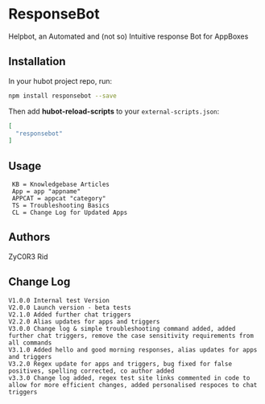 # ResponseBot
Helpbot, an Automated and (not so) Intuitive response Bot for AppBoxes

## Installation

In your hubot project repo, run:

``` bash
npm install responsebot --save
```

Then add **hubot-reload-scripts** to your `external-scripts.json`:

``` json
[
  "responsebot"
]
```

## Usage

```
 KB = Knowledgebase Articles
 App = app "appname"
 APPCAT = appcat "category"
 TS = Troubleshooting Basics
 CL = Change Log for Updated Apps
```

## Authors

 ZyC0R3
 Rid

## Change Log

```
V1.0.0 Internal test Version
V2.0.0 Launch version - beta tests
V2.1.0 Added further chat triggers
V2.2.0 Alias updates for apps and triggers
V3.0.0 Change log & simple troubleshooting command added, added further chat triggers, remove the case sensitivity requirements from all commands
V3.1.0 Added hello and good morning responses, alias updates for apps and triggers
V3.2.0 Regex update for apps and triggers, bug fixed for false positives, spelling corrected, co author added
v3.3.0 Change log added, regex test site links commented in code to allow for more efficient changes, added personalised respoces to chat triggers
```